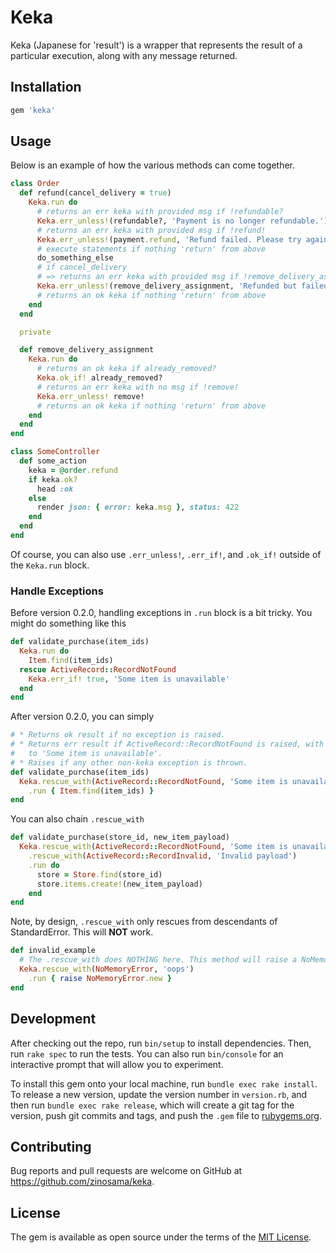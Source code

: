 # Keka

Keka (Japanese for 'result') is a wrapper that represents the result of a particular execution, along with any message returned.

## Installation

```ruby
gem 'keka'
```

## Usage

Below is an example of how the various methods can come together.

```ruby
class Order
  def refund(cancel_delivery = true)
    Keka.run do
      # returns an err keka with provided msg if !refundable?
      Keka.err_unless!(refundable?, 'Payment is no longer refundable.')
      # returns an err keka with provided msg if !refund!
      Keka.err_unless!(payment.refund, 'Refund failed. Please try again')
      # execute statements if nothing 'return' from above
      do_something_else
      # if cancel_delivery
      # => returns an err keka with provided msg if !remove_delivery_assignment
      Keka.err_unless!(remove_delivery_assignment, 'Refunded but failed to remove delivery.') if cancel_delivery
      # returns an ok keka if nothing 'return' from above
    end
  end

  private

  def remove_delivery_assignment
    Keka.run do
      # returns an ok keka if already_removed?
      Keka.ok_if! already_removed?
      # returns an err keka with no msg if !remove!
      Keka.err_unless! remove!
      # returns an ok keka if nothing 'return' from above
    end
  end
end

class SomeController
  def some_action
    keka = @order.refund
    if keka.ok?
      head :ok
    else
      render json: { error: keka.msg }, status: 422
    end
  end
end
```

Of course, you can also use `.err_unless!`, `.err_if!`, and `.ok_if!` outside
of the `Keka.run` block.

### Handle Exceptions

Before version 0.2.0, handling exceptions in `.run` block is a bit tricky. You might do something like this

```ruby
def validate_purchase(item_ids)
  Keka.run do
    Item.find(item_ids)
  rescue ActiveRecord::RecordNotFound
    Keka.err_if! true, 'Some item is unavailable'
  end
end
```

After version 0.2.0, you can simply
```ruby
# * Returns ok result if no exception is raised.
# * Returns err result if ActiveRecord::RecordNotFound is raised, with msg set
#   to 'Some item is unavailable'.
# * Raises if any other non-keka exception is thrown.
def validate_purchase(item_ids)
  Keka.rescue_with(ActiveRecord::RecordNotFound, 'Some item is unavailable')
    .run { Item.find(item_ids) }
end
```

You can also chain `.rescue_with`
```ruby
def validate_purchase(store_id, new_item_payload)
  Keka.rescue_with(ActiveRecord::RecordNotFound, 'Some item is unavailable')
    .rescue_with(ActiveRecord::RecordInvalid, 'Invalid payload')
    .run do
      store = Store.find(store_id)
      store.items.create!(new_item_payload)
    end
end
```

Note, by design, `.rescue_with` only rescues from descendants of StandardError. This will **NOT** work.
```ruby
def invalid_example
  # The .rescue_with does NOTHING here. This method will raise a NoMemoryError exception.
  Keka.rescue_with(NoMemoryError, 'oops')
    .run { raise NoMemoryError.new }
end
```

## Development

After checking out the repo, run `bin/setup` to install dependencies. Then, run `rake spec` to run the tests. You can also run `bin/console` for an interactive prompt that will allow you to experiment.

To install this gem onto your local machine, run `bundle exec rake install`. To release a new version, update the version number in `version.rb`, and then run `bundle exec rake release`, which will create a git tag for the version, push git commits and tags, and push the `.gem` file to [rubygems.org](https://rubygems.org).

## Contributing

Bug reports and pull requests are welcome on GitHub at https://github.com/zinosama/keka.

## License

The gem is available as open source under the terms of the [MIT License](https://opensource.org/licenses/MIT).
